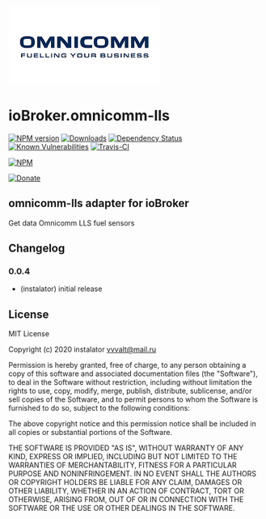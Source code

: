 ![Logo](admin/logo_admin.png)
# ioBroker.omnicomm-lls

[![NPM version](http://img.shields.io/npm/v/iobroker.omnicomm-lls.svg)](https://www.npmjs.com/package/iobroker.omnicomm-lls)
[![Downloads](https://img.shields.io/npm/dm/iobroker.omnicomm-lls.svg)](https://www.npmjs.com/package/iobroker.omnicomm-lls)
[![Dependency Status](https://img.shields.io/david/instalator/iobroker.omnicomm-lls.svg)](https://david-dm.org/instalator/iobroker.omnicomm-lls)
[![Known Vulnerabilities](https://snyk.io/test/github/instalator/ioBroker.omnicomm-lls/badge.svg)](https://snyk.io/test/github/instalator/ioBroker.omnicomm-lls)
[![Travis-CI](http://img.shields.io/travis/instalator/ioBroker.omnicomm-lls/master.svg)](https://travis-ci.org/instalator/ioBroker.omnicomm-lls)

[![NPM](https://nodei.co/npm/iobroker.omnicomm-lls.png?downloads=true)](https://nodei.co/npm/iobroker.omnicomm-lls/)

[![Donate](https://img.shields.io/badge/Donate-PayPal-green.svg)](https://www.paypal.com/cgi-bin/webscr?cmd=_s-xclick&hosted_button_id=PFUALWTR2CTPY)

## omnicomm-lls adapter for ioBroker

Get data Omnicomm LLS fuel sensors

## Changelog

### 0.0.4
* (instalator) initial release

## License
MIT License

Copyright (c) 2020 instalator <vvvalt@mail.ru>

Permission is hereby granted, free of charge, to any person obtaining a copy
of this software and associated documentation files (the "Software"), to deal
in the Software without restriction, including without limitation the rights
to use, copy, modify, merge, publish, distribute, sublicense, and/or sell
copies of the Software, and to permit persons to whom the Software is
furnished to do so, subject to the following conditions:

The above copyright notice and this permission notice shall be included in all
copies or substantial portions of the Software.

THE SOFTWARE IS PROVIDED "AS IS", WITHOUT WARRANTY OF ANY KIND, EXPRESS OR
IMPLIED, INCLUDING BUT NOT LIMITED TO THE WARRANTIES OF MERCHANTABILITY,
FITNESS FOR A PARTICULAR PURPOSE AND NONINFRINGEMENT. IN NO EVENT SHALL THE
AUTHORS OR COPYRIGHT HOLDERS BE LIABLE FOR ANY CLAIM, DAMAGES OR OTHER
LIABILITY, WHETHER IN AN ACTION OF CONTRACT, TORT OR OTHERWISE, ARISING FROM,
OUT OF OR IN CONNECTION WITH THE SOFTWARE OR THE USE OR OTHER DEALINGS IN THE
SOFTWARE.